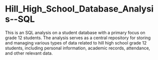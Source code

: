 # Hill_High_School_Database_Analysis--SQL
This is an SQL analysis on a student database with a primary focus on grade 12 students. The analysis serves as a central repository for storing and managing various types of data related to hill high school grade 12 students, including personal information, academic records, attendance, and other relevant data.
